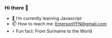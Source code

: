 ### Hi there 👋

- 🌱 I’m currently learning Javascript
- 📫 How to reach me: EmersonYFN@gmail.com
- ⚡ Fun fact: From Suriname to the World
